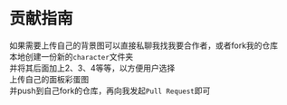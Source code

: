 # 贡献指南

如果需要上传自己的背景图可以直接私聊我找我要合作者，或者fork我的仓库 <br>
本地创建一份新的`character`文件夹 <br>
并将其后面加上2、3、4等等，以方便用户选择 <br>
上传自己的面板彩蛋图 <br>
并push到自己fork的仓库，再向我发起`Pull Request`即可